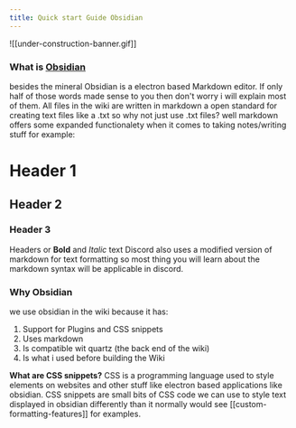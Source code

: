 ```yaml
---
title: Quick start Guide Obsidian
---
```


![[under-construction-banner.gif]]

### What is [Obsidian](https://obsidian.md/)
besides the mineral Obsidian is a electron based Markdown editor.
If only half of those words made sense to you then don't worry i will explain most of them.
All files in the wiki are written in markdown a open standard for creating text files like a .txt so why not just use .txt files? well markdown offers some expanded functionalety when it comes to taking notes/writing stuff for example:
# Header 1
## Header 2
### Header 3 

Headers or **Bold** and *Italic* text 
Discord also uses a modified version of markdown for text formatting so most thing you will learn about the markdown syntax will be applicable in discord.

### Why Obsidian
we use obsidian in the wiki because it has:

1. Support for Plugins and CSS snippets
2. Uses markdown
3. Is compatible wit quartz (the back end of the wiki)
4. Is what i used before building the Wiki

**What are CSS snippets?**
CSS is a programming language used to style elements on websites and other stuff like electron based applications like obsidian. CSS snippets are small bits of CSS code we can use to style text displayed in obsidian differently than it normally would see [[custom-formatting-features]] for examples.

